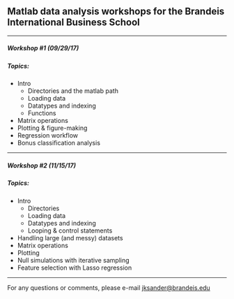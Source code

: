 ## Matlab data analysis workshops for the Brandeis International Business School




-----------------------------
##### Workshop \#1 (09/29/17)
##### Topics:


* Intro
  * Directories and the matlab path 
  * Loading data
  * Datatypes and indexing
  * Functions 
* Matrix operations  
* Plotting & figure-making  
* Regression workflow  
* Bonus classification analysis  


-----------------------------
##### Workshop \#2 (11/15/17) 
##### Topics:


* Intro  
  * Directories
  * Loading data
  * Datatypes and indexing
  * Looping & control statements
* Handling large (and messy) datasets  
* Matrix operations  
* Plotting  
* Null simulations with iterative sampling  
* Feature selection with Lasso regression  


-----------------------------
For any questions or comments, please e-mail jksander@brandeis.edu
